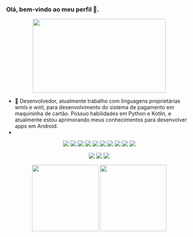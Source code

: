 ### Olá, bem-vindo ao meu  perfil 👋.

<p align="center">
  <img width="360" height="200" src="https://brigadaligeiraestelar.files.wordpress.com/2023/01/121378-fc5a0a0d-5dbe-481f-aafa-ef0047587a56-profile.gif">
</p>
<!-- <p align="center">
  <img width="360" height="200" src="https://media.tenor.com/AezZlqa4ZJYAAAAC/cowboy-bebop-hacker.gif">
</p>
 -->

- 🔭 Desenvolvedor, atualmente trabalho com linguagens proprietárias wmls e wml, para desenvolvimento do sistema de pagamento em maquininha de cartão. Possuo habilidades em Python e Kotlin, e atualmente estou aprimorando meus conhecimentos para desenvolver apps em Android.
- 

<!--[![](https://img.shields.io/badge/Discord-7289DA?&logo=discord&logoColor=white)](https://discord.gg/WKmNtFmUBc) 
[![](https://img.shields.io/badge/LinkedIn-0077B5?&logo=linkedin&logoColor=white)](https://www.linkedin.com/in/vitor-gon%C3%A7alves-vieira-0556aa176/)
[![](https://img.shields.io/badge/Steam-000000?&logo=steam&logoColor=white)](https://steamcommunity.com/id/crizon22)
[![](https://img.shields.io/badge/Crizon22-003791?&logo=playstation&logoColor=white)](https://www.playstation.com/pt-br/support/account/add-friends-psn/#send)
[![](https://img.shields.io/badge/Twitch-9146FF?&logo=twitch&logoColor=white)](https://www.twitch.tv/crizon22)

[![](https://img.shields.io/badge/IDE-Visual%20Studio%20Code-blue?style=flat-square&logo=Visual-Studio-Code)](https://code.visualstudio.com/)
[![](https://img.shields.io/badge/IntelliJIDEA-000000.svg?&logo=intellij-idea&logoColor=white)](https://www.jetbrains.com/idea/)
[![](https://img.shields.io/badge/Android%20Studio-3DDC84.svg?logo=android-studio&logoColor=white)](https://developer.android.com/studio)
[![](https://img.shields.io/badge/Python-3776AB?&logo=python&logoColor=white)](https://www.python.org/)
[![](https://img.shields.io/badge/Kotlin-%230095D5.svg?&logo=kotlin&logoColor=white)](https://kotlinlang.org/)
-->

<p align="center">
  <a href="https://github.com/vvieira22"><img src="https://skillicons.dev/icons?i=github"/></a>
  <a href="https://git-scm.com"><img src="https://skillicons.dev/icons?i=git"/></a>
  <a href="https://www.python.org"><img src="https://skillicons.dev/icons?i=python"/></a>
  <a href="https://kotlinlang.org"><img src="https://skillicons.dev/icons?i=kotlin"/></a>
  <a href="https://code.visualstudio.com"><img src="https://skillicons.dev/icons?i=vscode"/></a>
  <a href="https://www.jetbrains.com/pt-br/idea/"><img src="https://skillicons.dev/icons?i=idea"/></a>
  <a href="https://developer.android.com/studio"><img src="https://skillicons.dev/icons?i=androidstudio"/></a>
  <a href="https://www.postman.com"><img src="https://skillicons.dev/icons?i=postman"/></a>
  <a href="https://www.linkedin.com/in/vitor-gon%C3%A7alves-vieira-0556aa176/"><img src="https://skillicons.dev/icons?i=linkedin"/></a>
  <a href="https://discord.com/users/277607401069477888"><img src="https://skillicons.dev/icons?i=discord"/></a>
</p>

<p align="center">
  <a href="https://steamcommunity.com/id/crizon22"><img src="https://img.shields.io/badge/Steam-000000?&logo=steam&logoColor=white"/></a>
  <a href="https://www.playstation.com/pt-br/support/account/add-friends-psn/#send"><img src="https://img.shields.io/badge/Crizon22-003791?&logo=playstation&logoColor=white"/></a>
  <a href="https://www.twitch.tv/crizon22"><img src="https://img.shields.io/badge/Twitch-9146FF?&logo=twitch&logoColor=white"/></a>
</p>

<div align="center">
  <img height="180em" src="https://github-readme-stats.vercel.app/api?username=vvieira22&show_icons=true&theme=aura&include_all_commits=true&count_private=true&custom_title=Github%20Status"/>
  <img height="180em" src="https://github-readme-stats.vercel.app/api/top-langs/?username=vvieira22&layout=compact&langs_count=7&theme=aura&custom_title=Linguagens%20mais%20usadas"/>
</div>
</div>

